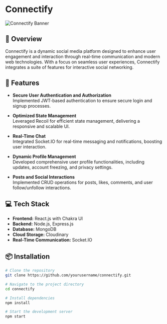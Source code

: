 # Connectify

![Connectify Banner](https://via.placeholder.com/1200x300?text=Connectify)  

## 🚀 Overview

Connectify is a dynamic social media platform designed to enhance user engagement and interaction through real-time communication and modern web technologies. With a focus on seamless user experiences, Connectify integrates a suite of features for interactive social networking.

## 🌟 Features

- **Secure User Authentication and Authorization**  
  Implemented JWT-based authentication to ensure secure login and signup processes.

- **Optimized State Management**  
  Leveraged Recoil for efficient state management, delivering a responsive and scalable UI.

- **Real-Time Chat**  
  Integrated Socket.IO for real-time messaging and notifications, boosting user interaction.

- **Dynamic Profile Management**  
  Developed comprehensive user profile functionalities, including updates, account freezing, and privacy settings.

- **Posts and Social Interactions**  
  Implemented CRUD operations for posts, likes, comments, and user follow/unfollow interactions.

## 💻 Tech Stack

- **Frontend:** React.js with Chakra UI
- **Backend:** Node.js, Express.js
- **Database:** MongoDB
- **Cloud Storage:** Cloudinary
- **Real-Time Communication:** Socket.IO

## 📦 Installation

```bash
# Clone the repository
git clone https://github.com/yourusername/connectify.git

# Navigate to the project directory
cd connectify

# Install dependencies
npm install

# Start the development server
npm start
